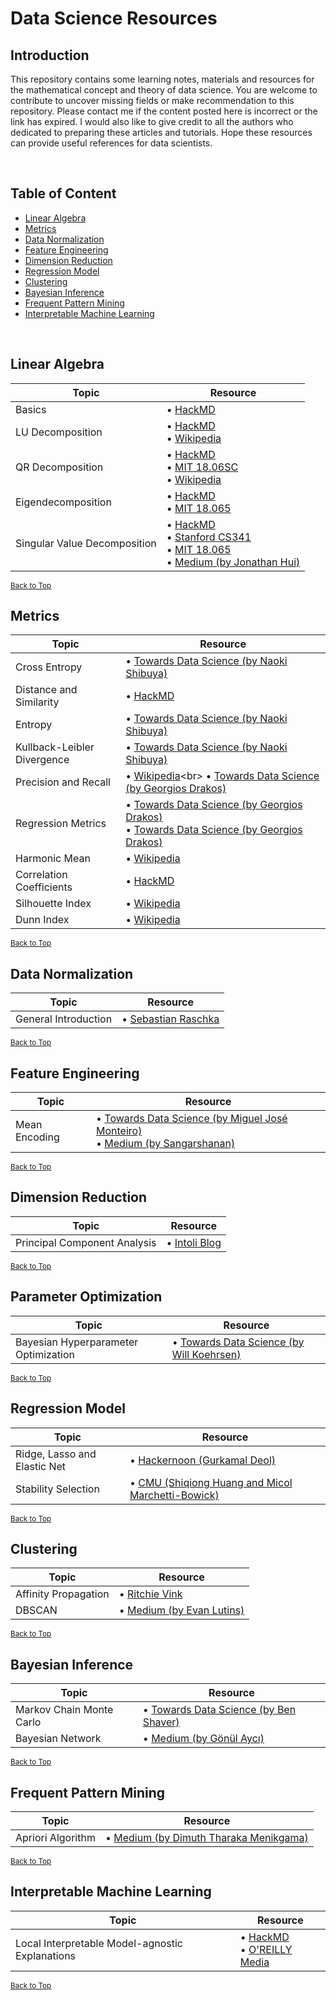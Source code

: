 # Data Science Resources

## Introduction
This repository contains some learning notes, materials and resources for the mathematical concept and theory of data science. You are welcome to contribute to uncover missing fields or make recommendation to this repository. Please contact me if the content posted here is incorrect or the link has expired. I would also like to give credit to all the authors who dedicated to preparing these articles and tutorials. Hope these resources can provide useful references for data scientists.

&nbsp;
## Table of Content
* [Linear Algebra](#linear-algebra)
* [Metrics](#metrics)
* [Data Normalization](#data-normalization)
* [Feature Engineering](#feature-engineering)
* [Dimension Reduction](#dimension-reduction)
* [Regression Model](#regression-model)
* [Clustering](#clustering)
* [Bayesian Inference](#bayesian-inference)
* [Frequent Pattern Mining](#frequent-pattern-mining)
* [Interpretable Machine Learning](#interpretable-machine-learning)

&nbsp;
## Linear Algebra
| Topic | Resource |
|---|---|
| Basics | • [HackMD](https://hackmd.io/@Xg9_wrttQju8FXRCNT-Baw/SyVE8OeWr) |
| LU Decomposition | • [HackMD](https://hackmd.io/@Xg9_wrttQju8FXRCNT-Baw/ry4r-9eZB)<br> • [Wikipedia](https://en.wikipedia.org/wiki/LU_decomposition) |
| QR Decomposition | • [HackMD](https://hackmd.io/@Xg9_wrttQju8FXRCNT-Baw/ry4r-9eZB)<br> • [MIT 18.06SC](https://www.youtube.com/watch?v=TRktLuAktBQ&)<br> • [Wikipedia](https://en.wikipedia.org/wiki/QR_decomposition)|
| Eigendecomposition | • [HackMD](https://hackmd.io/@Xg9_wrttQju8FXRCNT-Baw/HJxf_9_bH)<br> • [MIT 18.065](https://www.youtube.com/watch?v=k095NdrHxY4) |
| Singular Value Decomposition | • [HackMD](https://hackmd.io/@Xg9_wrttQju8FXRCNT-Baw/HJxf_9_bH)<br> • [Stanford CS341](https://www.youtube.com/watch?v=P5mlg91as1c)<br> • [MIT 18.065](https://www.youtube.com/watch?v=rYz83XPxiZo)<br> • [Medium (by Jonathan Hui)](https://medium.com/@jonathan_hui/machine-learning-singular-value-decomposition-svd-principal-component-analysis-pca-1d45e885e491)|

<sub>[Back to Top](#introduction)</sub>
## Metrics
| Topic | Resource |
|---|---| 
| Cross Entropy |  • [Towards Data Science (by Naoki Shibuya)](https://towardsdatascience.com/demystifying-cross-entropy-e80e3ad54a8)
| Distance and Similarity | • [HackMD](https://hackmd.io/@Xg9_wrttQju8FXRCNT-Baw/BkYRDtwR4)
| Entropy | • [Towards Data Science (by Naoki Shibuya)](https://towardsdatascience.com/demystifying-entropy-f2c3221e2550)
| Kullback-Leibler Divergence | • [Towards Data Science (by Naoki Shibuya)](https://towardsdatascience.com/demystifying-kl-divergence-7ebe4317ee68)
| Precision and Recall | • [Wikipedia](https://en.wikipedia.org/wiki/Precision_and_recall#Definition_(classification_context))<br> • [Towards Data Science (by Georgios Drakos)](https://towardsdatascience.com/how-to-select-the-right-evaluation-metric-for-machine-learning-models-part-3-classification-3eac420ec991) |
| Regression Metrics | • [Towards Data Science (by Georgios Drakos)](https://towardsdatascience.com/how-to-select-the-right-evaluation-metric-for-machine-learning-models-part-1-regrression-metrics-3606e25beae0)<br> • [Towards Data Science (by Georgios Drakos)](https://towardsdatascience.com/how-to-select-the-right-evaluation-metric-for-machine-learning-models-part-2-regression-metrics-d4a1a9ba3d74) |
| Harmonic Mean | • [Wikipedia](https://en.wikipedia.org/wiki/Harmonic_mean) |
| Correlation Coefficients | • [HackMD](https://hackmd.io/@Xg9_wrttQju8FXRCNT-Baw/HyHDRsUmB) |
| Silhouette Index | • [Wikipedia](https://en.wikipedia.org/wiki/Silhouette_(clustering)) |
| Dunn Index | • [Wikipedia](https://en.wikipedia.org/wiki/Dunn_index)

<sub>[Back to Top](#introduction)</sub>
## Data Normalization 
| Topic | Resource |
|---|---|
| General Introduction | • [Sebastian Raschka](http://sebastianraschka.com/Articles/2014_about_feature_scaling.html)

<sub>[Back to Top](#introduction)</sub>
## Feature Engineering
| Topic | Resource |
|---|---|
| Mean Encoding | • [Towards Data Science (by Miguel José Monteiro)](https://towardsdatascience.com/why-you-should-try-mean-encoding-17057262cd0)<br> • [Medium (by Sangarshanan)](https://medium.com/datadriveninvestor/improve-your-classification-models-using-mean-target-encoding-a3d573df31e8)|

<sub>[Back to Top](#introduction)</sub>
## Dimension Reduction
| Topic | Resource |
|---|---|
| Principal Component Analysis | • [Intoli Blog](https://intoli.com/blog/pca-and-svd/) |

<sub>[Back to Top](#introduction)</sub>
## Parameter Optimization
| Topic | Resource |
|---|---|
| Bayesian Hyperparameter Optimization | • [Towards Data Science (by Will Koehrsen)](https://towardsdatascience.com/a-conceptual-explanation-of-bayesian-model-based-hyperparameter-optimization-for-machine-learning-b8172278050f)|

<sub>[Back to Top](#introduction)</sub>
## Regression Model
| Topic | Resource |
|---|---|
| Ridge, Lasso and Elastic Net | • [Hackernoon (Gurkamal Deol)](https://hackernoon.com/an-introduction-to-ridge-lasso-and-elastic-net-regression-cca60b4b934f)|
| Stability Selection | • [CMU (Shiqiong Huang and Micol Marchetti-Bowick)](https://www.stat.cmu.edu/~ryantibs/journalclub/stability.pdf) |

<sub>[Back to Top](#introduction)</sub>
## Clustering
| Topic | Resource |
|---|---|
| Affinity Propagation | • [Ritchie Vink](https://www.ritchievink.com/blog/2018/05/18/algorithm-breakdown-affinity-propagation/) |
| DBSCAN | • [Medium (by Evan Lutins)](https://medium.com/@elutins/dbscan-what-is-it-when-to-use-it-how-to-use-it-8bd506293818) |

<sub>[Back to Top](#introduction)</sub>
## Bayesian Inference
| Topic | Resource |
|---|---|
| Markov Chain Monte Carlo | • [Towards Data Science (by Ben Shaver)](https://towardsdatascience.com/a-zero-math-introduction-to-markov-chain-monte-carlo-methods-dcba889e0c50) |
| Bayesian Network | • [Medium (by Gönül Aycı)](https://medium.com/@aycignl/bayesian-networks-bns-bc53b29c3f66) |

<sub>[Back to Top](#introduction)</sub>
## Frequent Pattern Mining
| Topic | Resource |
|---|---|
| Apriori Algorithm | • [Medium (by Dimuth Tharaka Menikgama)](https://medium.com/@dimuthcse/apriori-algorithm-for-frequent-pattern-mining-7e8fb20b6aff)

<sub>[Back to Top](#introduction)</sub>
## Interpretable Machine Learning
| Topic | Resource |
|---|---|
| Local Interpretable Model-agnostic Explanations | • [HackMD](https://hackmd.io/aK6eDLAbRPGnjqrhicBLSQ) <br> • [O'REILLY Media](https://www.oreilly.com/learning/introduction-to-local-interpretable-model-agnostic-explanations-lime) |

<sub>[Back to Top](#introduction)</sub>